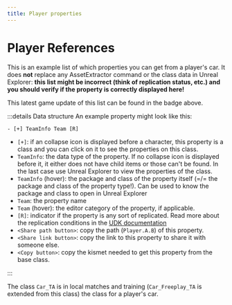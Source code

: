 ```yaml
---
title: Player properties
---
```


# Player References <Badge :text="'version: ' + ($page.version || 'loading...')" />

This is an example list of which properties you can get from a player's car.
It does **not** replace any AssetExtractor command or the class data in Unreal Explorer:
**this list might be incorrect (think of replication status, etc.) and you should verify if the property is correctly displayed here!**

This latest game update of this list can be found in the badge above.

:::details Data structure
An example property might look like this:

```txt
- [+] TeamInfo Team [R]
```

- `[+]`: if an collapse icon is displayed before a character, this property is a class and you can click on it to see the properties on this class.
- `TeamInfo`: the data type of the property. If no collapse icon is displayed before it, it either does not have child items or those can't be found. In the last case use Unreal Explorer to view the properties of the class.
- `TeamInfo` (hover): the package and class of the property itself (=/= the package and class of the property type!). Can be used to know the package and class to open in Unreal Explorer
- `Team`: the property name
- `Team` (hover): the editor category of the property, if applicable.
- `[R]`: indicator if the property is any sort of replicated. Read more about the replication conditions in the [UDK documentation](https://docs.unrealengine.com/udk/Three/VariableReplication.html)
- `<Share path button>`: copy the path (`Player.A.B`) of this property.
- `<Share link button>`: copy the link to this property to share it with someone else.
- `<Copy button>`: copy the kismet needed to get this property from the base class.

:::

The class `Car_TA` is in local matches and training (`Car_Freeplay_TA` is extended from this class) the class for a player's car.

<TreeComponent
    url="https://kismet-cdn.ghostrider-05.com/assets?tag=tree&version=latest"
    createItemKey="kismetNode"
    itemCompName="PRITree"
/>
